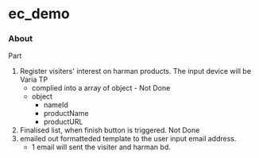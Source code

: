 ec_demo
=======

### About

Part
1) Register visiters' interest on harman products. The input device will be Varia TP
   - complied into a array of object  - Not Done
   - object
      - nameId
      - productName
      - productURL
2) Finalised list, when finish button is triggered. Not Done
3) emailed out formatteded template to the user input email address.
     - 1 email will sent the visiter and harman bd.
